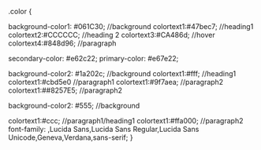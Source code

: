 .color {

background-color1: #061C30; //background
colortext1:#47bec7; //heading1
colortext2:#CCCCCC; //heading 2
colortext3:#CA486d; //hover
colortext4:#848d96; //paragraph

secondary-color: #e62c22;
primary-color: #e67e22;

background-color2: #1a202c; //background
colortext1:#fff; //heading1
colortext1:#cbd5e0 //paragraph1
colortext1:#9f7aea; //paragraph2
colortext1:##8257E5; //paragraph2

background-color2: #555; //background

colortext1:#ccc; //paragraph1/heading1
colortext1:#ffa000; //paragraph2
font-family: ,Lucida Sans,Lucida Sans Regular,Lucida Sans Unicode,Geneva,Verdana,sans-serif;
}
